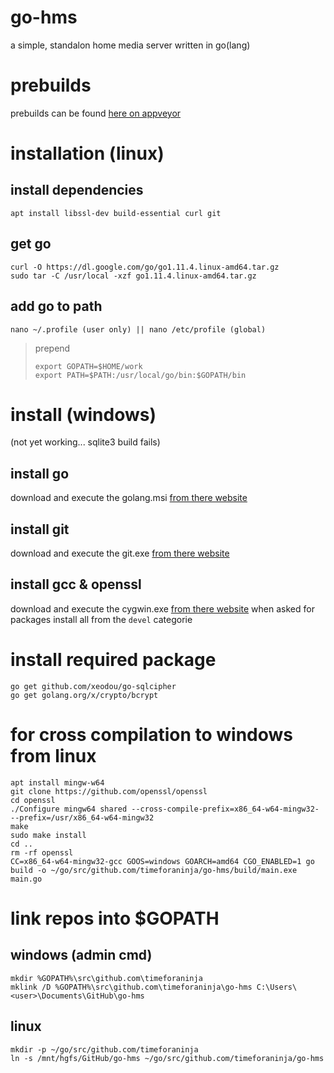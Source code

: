 # go-hms
a simple, standalon home media server written in go(lang)

# prebuilds
prebuilds can be found [here on appveyor](https://ci.appveyor.com/project/TimeForANinja/go-hms/build/artifacts)

# installation (linux)
## install dependencies
```
apt install libssl-dev build-essential curl git
```
## get go
```
curl -O https://dl.google.com/go/go1.11.4.linux-amd64.tar.gz
sudo tar -C /usr/local -xzf go1.11.4.linux-amd64.tar.gz
```
## add go to path
```
nano ~/.profile (user only) || nano /etc/profile (global)
```
> prepend
> ```
> export GOPATH=$HOME/work
> export PATH=$PATH:/usr/local/go/bin:$GOPATH/bin
> ```

# install (windows)
(not yet working... sqlite3 build fails)
## install go
download and execute the golang.msi [from there website](https://golang.org/dl/)
## install git
download and execute the git.exe [from there website](https://git-scm.com/download/win)
## install gcc & openssl
download and execute the cygwin.exe [from there website](https://cygwin.com/install.html)
when asked for packages install all from the `devel` categorie

# install required package
```
go get github.com/xeodou/go-sqlcipher
go get golang.org/x/crypto/bcrypt
```

# for cross compilation to windows from linux
```
apt install mingw-w64
git clone https://github.com/openssl/openssl
cd openssl
./Configure mingw64 shared --cross-compile-prefix=x86_64-w64-mingw32- --prefix=/usr/x86_64-w64-mingw32
make
sudo make install
cd ..
rm -rf openssl
CC=x86_64-w64-mingw32-gcc GOOS=windows GOARCH=amd64 CGO_ENABLED=1 go build -o ~/go/src/github.com/timeforaninja/go-hms/build/main.exe main.go
```

# link repos into $GOPATH
## windows (admin cmd)
```
mkdir %GOPATH%\src\github.com\timeforaninja
mklink /D %GOPATH%\src\github.com\timeforaninja\go-hms C:\Users\<user>\Documents\GitHub\go-hms
```
## linux
```
mkdir -p ~/go/src/github.com/timeforaninja
ln -s /mnt/hgfs/GitHub/go-hms ~/go/src/github.com/timeforaninja/go-hms
```
